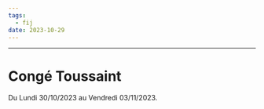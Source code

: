 ```yaml
---
tags:
  - fij
date: 2023-10-29
---
```

---
# Congé Toussaint
Du Lundi 30/10/2023 au Vendredi 03/11/2023.